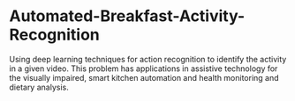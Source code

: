 # Automated-Breakfast-Activity-Recognition
Using deep learning techniques for action recognition to identify the activity in a given video. This problem has applications in assistive technology for the visually impaired, smart kitchen automation and health monitoring and dietary analysis.

